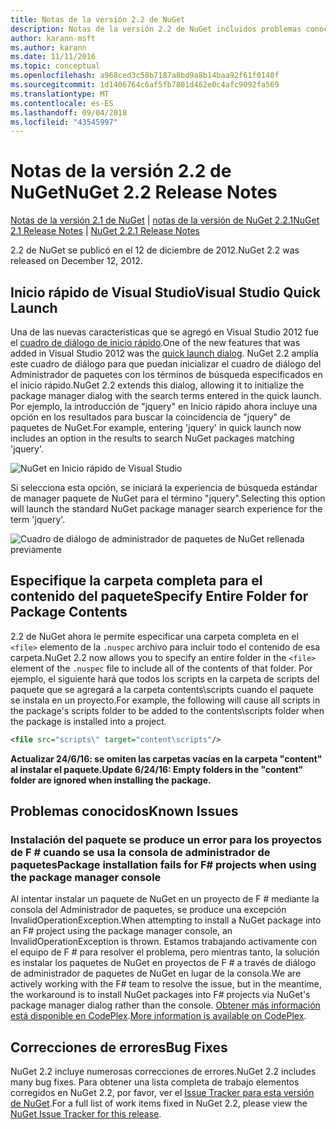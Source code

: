```yaml
---
title: Notas de la versión 2.2 de NuGet
description: Notas de la versión 2.2 de NuGet incluidos problemas conocidos, correcciones de errores, características agregadas y dcr.
author: karann-msft
ms.author: karann
ms.date: 11/11/2016
ms.topic: conceptual
ms.openlocfilehash: a968ced3c58b7187a8bd9a8b14baa92f61f0140f
ms.sourcegitcommit: 1d1406764c6af5fb7801d462e0c4afc9092fa569
ms.translationtype: MT
ms.contentlocale: es-ES
ms.lasthandoff: 09/04/2018
ms.locfileid: "43545997"
---
```

# <a name="nuget-22-release-notes"></a><span data-ttu-id="61681-103">Notas de la versión 2.2 de NuGet</span><span class="sxs-lookup"><span data-stu-id="61681-103">NuGet 2.2 Release Notes</span></span>

<span data-ttu-id="61681-104">[Notas de la versión 2.1 de NuGet](../release-notes/nuget-2.1.md) | [notas de la versión de NuGet 2.2.1](../release-notes/nuget-2.2.1.md)</span><span class="sxs-lookup"><span data-stu-id="61681-104">[NuGet 2.1 Release Notes](../release-notes/nuget-2.1.md) | [NuGet 2.2.1 Release Notes](../release-notes/nuget-2.2.1.md)</span></span>

<span data-ttu-id="61681-105">2.2 de NuGet se publicó en el 12 de diciembre de 2012.</span><span class="sxs-lookup"><span data-stu-id="61681-105">NuGet 2.2 was released on December 12, 2012.</span></span>

## <a name="visual-studio-quick-launch"></a><span data-ttu-id="61681-106">Inicio rápido de Visual Studio</span><span class="sxs-lookup"><span data-stu-id="61681-106">Visual Studio Quick Launch</span></span>
<span data-ttu-id="61681-107">Una de las nuevas características que se agregó en Visual Studio 2012 fue el [cuadro de diálogo de inicio rápido](/visualstudio/ide/reference/quick-launch-environment-options-dialog-box).</span><span class="sxs-lookup"><span data-stu-id="61681-107">One of the new features that was added in Visual Studio 2012 was the [quick launch dialog](/visualstudio/ide/reference/quick-launch-environment-options-dialog-box).</span></span> <span data-ttu-id="61681-108">NuGet 2.2 amplía este cuadro de diálogo para que puedan inicializar el cuadro de diálogo del Administrador de paquetes con los términos de búsqueda especificados en el inicio rápido.</span><span class="sxs-lookup"><span data-stu-id="61681-108">NuGet 2.2 extends this dialog, allowing it to initialize the package manager dialog with the search terms entered in the quick launch.</span></span> <span data-ttu-id="61681-109">Por ejemplo, la introducción de "jquery" en Inicio rápido ahora incluye una opción en los resultados para buscar la coincidencia de "jquery" de paquetes de NuGet.</span><span class="sxs-lookup"><span data-stu-id="61681-109">For example, entering 'jquery' in quick launch now includes an option in the results to search NuGet packages matching 'jquery'.</span></span>

![NuGet en Inicio rápido de Visual Studio](./media/quick-launch.png)

<span data-ttu-id="61681-111">Si selecciona esta opción, se iniciará la experiencia de búsqueda estándar de manager paquete de NuGet para el término "jquery".</span><span class="sxs-lookup"><span data-stu-id="61681-111">Selecting this option will launch the standard NuGet package manager search experience for the term 'jquery'.</span></span>

![Cuadro de diálogo de administrador de paquetes de NuGet rellenada previamente](./media/pkg-mgr-search-from-quick-launch.png)

## <a name="specify-entire-folder-for-package-contents"></a><span data-ttu-id="61681-113">Especifique la carpeta completa para el contenido del paquete</span><span class="sxs-lookup"><span data-stu-id="61681-113">Specify Entire Folder for Package Contents</span></span>
<span data-ttu-id="61681-114">2.2 de NuGet ahora le permite especificar una carpeta completa en el `<file>` elemento de la `.nuspec` archivo para incluir todo el contenido de esa carpeta.</span><span class="sxs-lookup"><span data-stu-id="61681-114">NuGet 2.2 now allows you to specify an entire folder in the `<file>` element of the `.nuspec` file to include all of the contents of that folder.</span></span> <span data-ttu-id="61681-115">Por ejemplo, el siguiente hará que todos los scripts en la carpeta de scripts del paquete que se agregará a la carpeta contents\scripts cuando el paquete se instala en un proyecto.</span><span class="sxs-lookup"><span data-stu-id="61681-115">For example, the following will cause all scripts in the package's scripts folder to be added to the contents\scripts folder when the package is installed into a project.</span></span>

```xml
<file src="scripts\" target="content\scripts"/>
```

<span data-ttu-id="61681-116">**Actualizar 24/6/16: se omiten las carpetas vacías en la carpeta "content" al instalar el paquete.**</span><span class="sxs-lookup"><span data-stu-id="61681-116">**Update 6/24/16: Empty folders in the "content" folder are ignored when installing the package.**</span></span>

## <a name="known-issues"></a><span data-ttu-id="61681-117">Problemas conocidos</span><span class="sxs-lookup"><span data-stu-id="61681-117">Known Issues</span></span>

### <a name="package-installation-fails-for-f-projects-when-using-the-package-manager-console"></a><span data-ttu-id="61681-118">Instalación del paquete se produce un error para los proyectos de F # cuando se usa la consola de administrador de paquetes</span><span class="sxs-lookup"><span data-stu-id="61681-118">Package installation fails for F# projects when using the package manager console</span></span>
<span data-ttu-id="61681-119">Al intentar instalar un paquete de NuGet en un proyecto de F # mediante la consola del Administrador de paquetes, se produce una excepción InvalidOperationException.</span><span class="sxs-lookup"><span data-stu-id="61681-119">When attempting to install a NuGet package into an F# project using the package manager console, an InvalidOperationException is thrown.</span></span> <span data-ttu-id="61681-120">Estamos trabajando activamente con el equipo de F # para resolver el problema, pero mientras tanto, la solución es instalar los paquetes de NuGet en proyectos de F # a través de diálogo de administrador de paquetes de NuGet en lugar de la consola.</span><span class="sxs-lookup"><span data-stu-id="61681-120">We are actively working with the F# team to resolve the issue, but in the meantime, the workaround is to install NuGet packages into F# projects via NuGet's package manager dialog rather than the console.</span></span> <span data-ttu-id="61681-121">[Obtener más información está disponible en CodePlex](http://nuget.codeplex.com/workitem/2873).</span><span class="sxs-lookup"><span data-stu-id="61681-121">[More information is available on CodePlex](http://nuget.codeplex.com/workitem/2873).</span></span>


## <a name="bug-fixes"></a><span data-ttu-id="61681-122">Correcciones de errores</span><span class="sxs-lookup"><span data-stu-id="61681-122">Bug Fixes</span></span>
<span data-ttu-id="61681-123">NuGet 2.2 incluye numerosas correcciones de errores.</span><span class="sxs-lookup"><span data-stu-id="61681-123">NuGet 2.2 includes many bug fixes.</span></span> <span data-ttu-id="61681-124">Para obtener una lista completa de trabajo elementos corregidos en NuGet 2.2, por favor, ver el [Issue Tracker para esta versión de NuGet](http://nuget.codeplex.com/workitem/list/advanced?keyword=&status=Closed&type=All&priority=All&release=NuGet%202.2&assignedTo=All&component=All&sortField=LastUpdatedDate&sortDirection=Descending&page=0).</span><span class="sxs-lookup"><span data-stu-id="61681-124">For a full list of work items fixed in NuGet 2.2, please view the [NuGet Issue Tracker for this release](http://nuget.codeplex.com/workitem/list/advanced?keyword=&status=Closed&type=All&priority=All&release=NuGet%202.2&assignedTo=All&component=All&sortField=LastUpdatedDate&sortDirection=Descending&page=0).</span></span>
